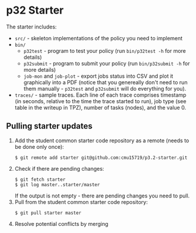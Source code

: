 # p32 Starter

The starter includes:
  * `src/` - skeleton implementations of the policy you need to implement
  * `bin/` 
    * `p32test` - program to test your policy (run `bin/p32test -h` for more details)
    * `p32submit` - program to submit your policy (run `bin/p32submit -h` for more details)
    * `job-mon` and `job-plot` - export jobs status into CSV and plot it graphically into a PDF (notice that you genereally don't need to run them manually - `p32test` and `p32submit` will do everything for you).
  * `traces/` - sample traces. Each line of each trace comprises timestamp (in seconds, relative to the time the trace started to run), job type (see table in the writeup in TPZ), number of tasks (nodes), and the value 0.

## Pulling starter updates
1. Add the student common starter code repository as a remote (needs to be done only once):
    ```
    $ git remote add starter git@github.com:cmu15719/p3.2-starter.git
    ```
1. Check if there are pending changes:
    ```
    $ git fetch starter
    $ git log master..starter/master
    ```
    If the output is not empty - there are pending changes you need to pull.
1. Pull from the student common starter code repository:
    ```
    $ git pull starter master
    ```
1. Resolve potential conflicts by merging
